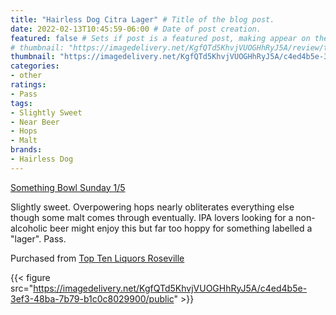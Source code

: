 ```yaml
---
title: "Hairless Dog Citra Lager" # Title of the blog post.
date: 2022-02-13T10:45:59-06:00 # Date of post creation.
featured: false # Sets if post is a featured post, making appear on the home page side bar.
# thumbnail: "https://imagedelivery.net/KgfQTd5KhvjVUOGHhRyJ5A/review/thumbs/hairless-dog-citra-lager.jpg" # Sets thumbnail image appearing inside card on homepage.
thumbnail: "https://imagedelivery.net/KgfQTd5KhvjVUOGHhRyJ5A/c4ed4b5e-3ef3-48ba-7b79-b1c0c8029900/thumb"
categories:
- other
ratings:
- Pass
tags:
- Slightly Sweet
- Near Beer
- Hops
- Malt
brands:
- Hairless Dog
---
```


[Something Bowl Sunday 1/5](https://www.cavort.org/posts/2022-02-13-something-bowl-sunday/)

Slightly sweet. Overpowering hops nearly obliterates everything else though some malt comes through eventually. IPA lovers looking for a non-alcoholic beer might enjoy this but far too hoppy for something labelled a "lager". Pass.

Purchased from [Top Ten Liquors Roseville](https://toptenliquors.com)

{{< figure src="https://imagedelivery.net/KgfQTd5KhvjVUOGHhRyJ5A/c4ed4b5e-3ef3-48ba-7b79-b1c0c8029900/public" >}}

